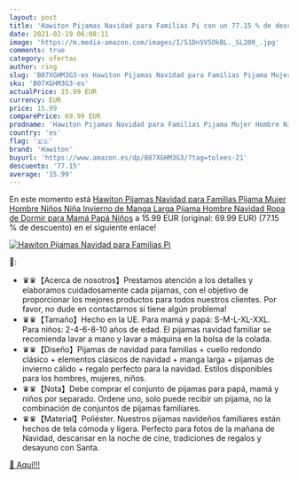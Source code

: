 ```yaml
---
layout: post
title: 'Hawiton Pijamas Navidad para Familias Pi con un 77.15 % de descuento'
date: 2021-02-19 06:08:11
image: 'https://m.media-amazon.com/images/I/51DnSV5OkBL._SL200_.jpg'
comments: true
category: ofertas
author: ring
slug: 'B07XGHM3G3-es Hawiton Pijamas Navidad para Familias Pijama Mujer Hombre...'
sku: 'B07XGHM3G3-es'
actualPrice: 15.99 EUR
currency: EUR
price: 15.99
comparePrice: 69.99 EUR
prodname: 'Hawiton Pijamas Navidad para Familias Pijama Mujer Hombre Niños Niña Invierno de Manga Larga Pijama Hombre Navidad Ropa de Dormir para Mamá Papá Niños'
country: 'es'
flag: '🇪🇸'
brand: 'Hawiton'
buyurl: 'https://www.amazon.es/dp/B07XGHM3G3/?tag=tolees-21'
descuento: '77.15'
average: '15.99'
---
```


En este momento está [Hawiton Pijamas Navidad para Familias Pijama Mujer Hombre Niños Niña Invierno de Manga Larga Pijama Hombre Navidad Ropa de Dormir para Mamá Papá Niños](https://www.amazon.es/dp/B07XGHM3G3/?tag=tolees-21) a 15.99 EUR (original: 69.99 EUR) (77.15 %  de descuento) en el siguiente enlace!

[![Hawiton Pijamas Navidad para Familias Pi](https://m.media-amazon.com/images/I/51DnSV5OkBL._SL200_.jpg)](https://www.amazon.es/dp/B07XGHM3G3/?tag=tolees-21)

🔎:

- ♛♛【Acerca de nosotros】Prestamos atención a los detalles y elaboramos cuidadosamente cada pijamas, con el objetivo de proporcionar los mejores productos para todos nuestros clientes. Por favor, no dude en contactarnos si tiene algún problema!
- ♛♛【Tamaño】Hecho en la UE. Para mamá y papá: S-M-L-XL-XXL. Para niños: 2-4-6-8-10 años de edad. El pijamas navidad familiar se recomienda lavar a mano y lavar a máquina en la bolsa de la colada.
- ♛♛【Diseño】Pijamas de navidad para familias + cuello redondo clásico + elementos clásicos de navidad + manga larga + pijamas de invierno cálido + regalo perfecto para la navidad. Estilos disponibles para los hombres, mujeres, niños.
- ♛♛【Nota】Debe comprar el conjunto de pijamas para papá, mamá y niños por separado. Ordene uno, solo puede recibir un pijama, no la combinación de conjuntos de pijamas familiares.
- ♛♛【Material】Poliéster. Nuestros pijamas navideños familiares están hechos de tela cómoda y ligera. Perfecto para fotos de la mañana de Navidad, descansar en la noche de cine, tradiciones de regalos y desayuno con Santa.

[🛒 Aquí!!!](https://www.amazon.es/dp/B07XGHM3G3/?tag=tolees-21)
